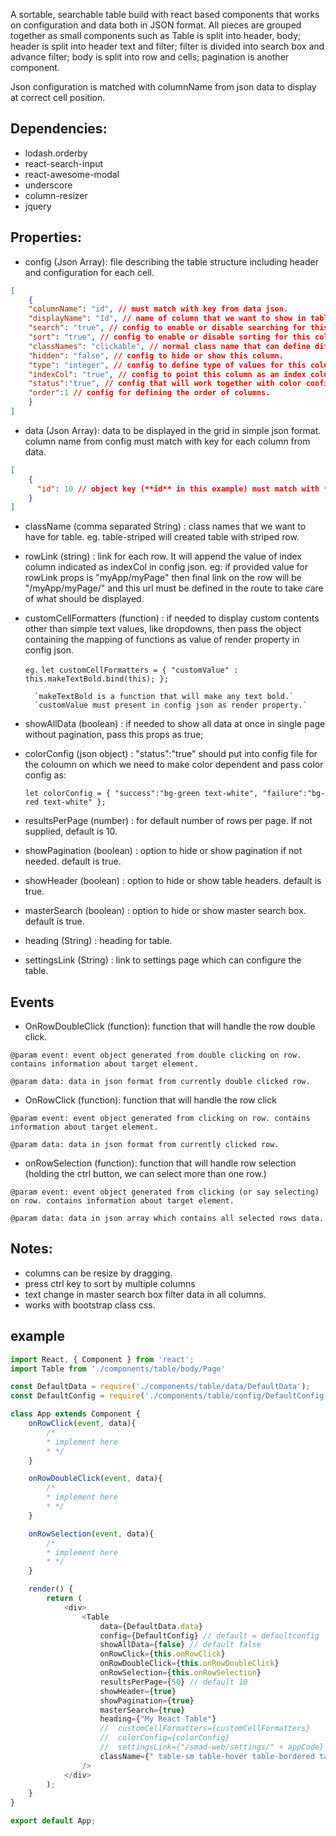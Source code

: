 A sortable, searchable table build with react based components that works on configuration and data both in JSON format. 
All pieces are grouped together as small components such as Table is split into header, body; header is split into header text and filter; filter is divided into search box and advance filter; body is split into row and cells; pagination is another component.

Json configuration is matched with columnName from json data to display at correct cell position.

## Dependencies:
- lodash.orderby
- react-search-input
- react-awesome-modal
- underscore
- column-resizer
- jquery


## Properties:
- config (Json Array): file describing the table structure including header and configuration for each cell. 
```json
[
    {
    "columnName": "id", // must match with key from data json.
    "displayName": "Id", // name of column that we want to show in table.
    "search": "true", // config to enable or disable searching for this column. 
    "sort": "true", // config to enable or disable sorting for this column. hold ctrl key to sort by multiple fields.
    "classNames": "clickable", // normal class name that can define different css 
    "hidden": "false", // config to hide or show this column.
    "type": "integer", // config to define type of values for this column. Sorting will be done based on this.
    "indexCol": "true", // config to point this column as an index column.
    "status":"true", // config that will work together with color config in properties.
    "order":1 // config for defining the order of columns. 
    }
]
```

- data (Json Array): data to be displayed in the grid in simple json format. column name from config must match with key for each column from data.
```json
[
    {
      "id": 10 // object key (**id** in this example) must match with **columnName** in config.
    }
]
```
- className (comma separated String) : class names that we want to have for table. eg. table-striped will created table with striped row.
- rowLink (string) : link for each row. It will append the value of index column indicated as indexCol in config json.
eg: if provided value for rowLink props is "myApp/myPage" then final link on the row will be "<baseurl>/myApp/myPage/<indexCol>" and this url must be defined in the route to
take care of what should be displayed.
- customCellFormatters (function) : if needed to display custom contents other than simple text values, like dropdowns, then pass the object containing the mapping of functions as
 value of render property in config json.  
 
    `eg.`
    `let customCellFormatters = {
            "customValue" : this.makeTextBold.bind(this);
        };`
                  
        `makeTextBold is a function that will make any text bold.`
        `customValue must present in config json as render property.`
        
- showAllData (boolean) : if needed to show all data at once in single page without pagination, pass this props as true;
- colorConfig (json object) : "status":"true" should put into config file for the coloumn on which we need to make color dependent and pass color config as:
    
    `let colorConfig = {
            "success":"bg-green text-white",
            "failure":"bg-red text-white"
        };`

- resultsPerPage (number) : for default number of rows per page. If not supplied, default is 10.
- showPagination (boolean) : option to hide or show pagination if not needed. default is true.
- showHeader (boolean) : option to hide or show table headers. default is true.
- masterSearch (boolean) : option to hide or show master search box. default is true.
- heading (String) : heading for table.
- settingsLink (String) : link to settings page which can configure the table.
 

## Events
- OnRowDoubleClick (function): function that will handle the row double click.

`@param event: event object generated from double clicking on row. contains information about target element.`

`@param data: data in json format from currently double clicked row.` 
- OnRowClick (function): function that will handle the row click

`@param event: event object generated from clicking on row. contains information about target element.`

`@param data: data in json format from currently clicked row.`
- onRowSelection (function): function that will handle row selection (holding the ctrl button, we can select more than one row.)

`@param event: event object generated from clicking (or say selecting) on row. contains information about target element.`

`@param data: data in json array which contains all selected rows data.`

## Notes:
- columns can be resize by dragging.
- press ctrl key to sort by multiple columns
- text change in master search box filter data in all columns.  
- works with bootstrap class css. 

## example
```javascript
import React, { Component } from 'react';
import Table from './components/table/body/Page'

const DefaultData = require('./components/table/data/DefaultData');
const DefaultConfig = require('./components/table/config/DefaultConfig');

class App extends Component {
    onRowClick(event, data){
        /*
        * implement here
        * */
    }

    onRowDoubleClick(event, data){
        /*
        * implement here
        * */
    }

    onRowSelection(event, data){
        /*
        * implement here
        * */
    }

    render() {
        return (
            <div>
                <Table
                    data={DefaultData.data}
                    config={DefaultConfig} // default = defaultconfig
                    showAllData={false} // default false
                    onRowClick={this.onRowClick}
                    onRowDoubleClick={this.onRowDoubleClick}
                    onRowSelection={this.onRowSelection}
                    resultsPerPage={50} // default 10
                    showHeader={true}
                    showPagination={true}
                    masterSearch={true}
                    heading={"My React Table"}
                    //  customCellFormatters={customCellFormatters}
                    //  colorConfig={colorConfig}
                    //  settingsLink={"/smad-web/settings/" + appCode}
                    className={" table-sm table-hover table-bordered table-striped "}
                />
            </div>
        );
    }
}

export default App;

```
 

